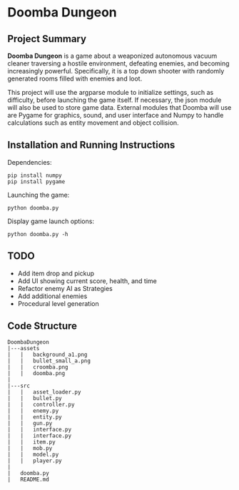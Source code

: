 
# Doomba Dungeon

## Project Summary

**Doomba Dungeon** is a game about a weaponized autonomous vacuum cleaner traversing a hostile environment, defeating enemies, and becoming increasingly powerful. Specifically, it is a top down shooter with randomly generated rooms filled with enemies and loot.

This project will use the argparse module to initialize settings, such as difficulty, before launching the game itself. If necessary, the json module will also be used to store game data. External modules that Doomba will use are Pygame for graphics, sound, and user interface and Numpy to handle calculations such as entity movement and object collision.

## Installation and Running Instructions

Dependencies:
```
pip install numpy
pip install pygame
```
Launching the game:
```
python doomba.py
```
Display game launch options:
```
python doomba.py -h
```

## TODO
* Add item drop and pickup
* Add UI showing current score, health, and time
* Refactor enemy AI as Strategies
* Add additional enemies
* Procedural level generation

## Code Structure
```
DoombaDungeon
|---assets
|   |   background_a1.png
|   |   bullet_small_a.png
|   |   croomba.png
|   |   doomba.png
|
|---src
|   |   asset_loader.py
|   |   bullet.py
|   |   controller.py
|   |   enemy.py
|   |   entity.py
|   |   gun.py
|   |   interface.py
|   |	interface.py
|   |   item.py
|   |   mob.py
|   |   model.py
|   |   player.py
|
|   doomba.py
|   README.md

```
